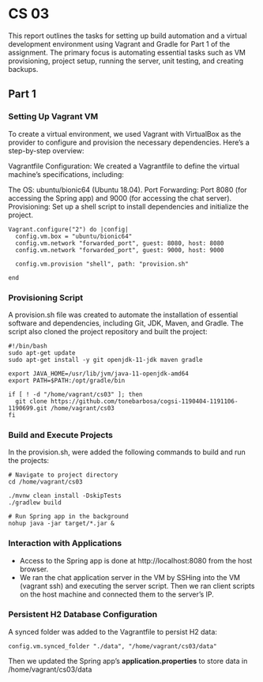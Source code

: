 # CS 03
This report outlines the tasks for setting up build automation and a virtual development environment using Vagrant and Gradle for Part 1 of the assignment. The primary focus is automating essential tasks such as VM provisioning, project setup, running the server, unit testing, and creating backups.

## Part 1
### Setting Up Vagrant VM
To create a virtual environment, we used Vagrant with VirtualBox as the provider to configure and provision the necessary dependencies. Here’s a step-by-step overview:

Vagrantfile Configuration: We created a Vagrantfile to define the virtual machine’s specifications, including:

The OS: ubuntu/bionic64 (Ubuntu 18.04).
Port Forwarding: Port 8080 (for accessing the Spring app) and 9000 (for accessing the chat server).
Provisioning: Set up a shell script to install dependencies and initialize the project.

````
Vagrant.configure("2") do |config|
  config.vm.box = "ubuntu/bionic64"
  config.vm.network "forwarded_port", guest: 8080, host: 8080
  config.vm.network "forwarded_port", guest: 9000, host: 9000

  config.vm.provision "shell", path: "provision.sh"

end
````
### Provisioning Script 
A provision.sh file was created to automate the installation of essential software and dependencies, including Git, JDK, Maven, and Gradle. The script also cloned the project repository and built the project:

````
#!/bin/bash
sudo apt-get update
sudo apt-get install -y git openjdk-11-jdk maven gradle

export JAVA_HOME=/usr/lib/jvm/java-11-openjdk-amd64
export PATH=$PATH:/opt/gradle/bin

if [ ! -d "/home/vagrant/cs03" ]; then
  git clone https://github.com/tonebarbosa/cogsi-1190404-1191106-1190699.git /home/vagrant/cs03
fi
````

### Build and Execute Projects
In the provision.sh, were added the following commands to build and run the projects:
````
# Navigate to project directory
cd /home/vagrant/cs03

./mvnw clean install -DskipTests
./gradlew build

# Run Spring app in the background
nohup java -jar target/*.jar &
````

### Interaction with Applications
- Access to the Spring app is done at http://localhost:8080 from the host browser.
- We ran the chat application server in the VM by SSHing into the VM (vagrant ssh) and executing the server script. Then we ran client scripts on the host machine and connected them to the server’s IP.

### Persistent H2 Database Configuration
A synced folder was added to the Vagrantfile to persist H2 data:
````
config.vm.synced_folder "./data", "/home/vagrant/cs03/data"
````
Then we updated the Spring app’s **application.properties** to store data in /home/vagrant/cs03/data

